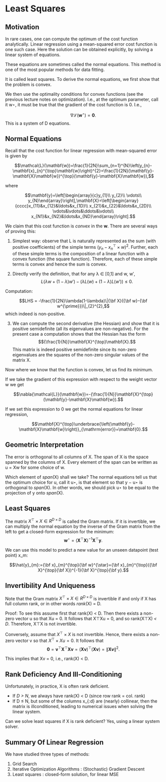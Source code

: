 # Least Squares 

## Motivation 

In rare cases, one can compute the optimum of the cost function analytically. Linear regression using a mean-squared error cost function is one such case. Here the solution can be obtained explicitly, by solving a linear system of equations.

These equations are sometimes called the normal equations. This method is one of the most popular methods for data fitting.

It is called least squares. To derive the normal equations, we first show that the problem is convex.

We then use the optimality conditions for convex functions (see the previous lecture notes on optimization). I.e., at the optimum parameter, call it w⋆, it must be true that the gradient of the cost function is 0. I.e.,

$$\nabla{\mathcal{L}}(\mathbf{w}^{\star})=\mathbf{0}.$$
This is a system of D equations.

## Normal Equations

Recall that the cost function for linear regression with mean-squared error is given by

$$\mathcal{L}(\mathbf{w})=\frac{1}{2N}\sum_{n=1}^{N}\left(y_{n}-\mathbf{x}_{n}^{\top}\mathbf{w}\right)^{2}=\frac{1}{2N}(\mathbf{y}-\mathbf{X}\mathbf{w})^{\top}(\mathbf{y}-\mathbf{X}\mathbf{w}),$$

where

$$\mathbf{y}=\left[\begin{array}{c}y_{1}\\ y_{2}\\ \vdots\\ y_{N}\end{array}\right],\mathbf{X}=\left[\begin{array}{cccc}x_{11}&x_{12}&\ldots&x_{1D}\\ x_{21}&x_{22}&\ldots&x_{2D}\\ \vdots&\vdots&\ddots&\vdots\\ x_{N1}&x_{N2}&\ldots&x_{ND}\end{array}\right].$$

We claim that this cost function is _convex_ in the $\mathbf{w}$. There are several ways of proving this:

1. Simplest way: observe that L is naturally represented as the sum (with positive coefficients) of the simple terms $(y_n − x_n^⊤ \times w)^2$. Further, each of
these simple terms is the composition of a linear function with a convex function (the square function).
Therefore, each of these simple terms is convex and hence the sum is convex.

2. Directly verify the definition, that for any λ ∈ [0,1] and w, w′, 
$$L(λw + (1 − λ)w′) − (λL(w) + (1 − λ)L(w′)) ≤ 0.$$

Computation: 

$$LHS = -\frac{1}{2N}\lambda(1-\lambda)\|{\bf X}({\bf w}-{\bf w^{\prime}})\|_{2}^{2},$$
which indeed is non-positive.

3. We can compute the second derivative (the Hessian) and show that it is positive semidefinite (all its eigenvalues are non-negative).
For the present case a computation shows that the Hessian
has the form $${\frac{1}{N}}\mathbf{X}^{\top}\mathbf{X}.$$
This matrix is indeed positive semidefinite since its non-zero eigenvalues are the squares of the non-zero singular values of the matrix X.

Now where we know that the function is convex, let us find its minimum.

If we take the gradient of this expression with respect to the weight vector w we get

$$\nabla{\mathcal{L}}(\mathbf{w})=-{\frac{1}{N}}\mathbf{X}^{\top}(\mathbf{y}-\mathbf{X}\mathbf{w}).$$

If we set this expression to 0 we get the normal equations for linear regression,

$$\mathbf{X}^{\top}\underbrace{\left(\mathbf{y}-\mathbf{X}\mathbf{w}\right)}_{\mathrm{error}}=\mathbf{0}.$$

## Geometric Interpretation

The error is orthogonal to all columns of X.
The span of X is the space spanned by the columns of X.
Every element of the span can be written as u = Xw for some choice of w.

Which element of *span*(X) shall we take? The normal equations tell us that the optimum choice for u, call it u⋆, is that element so that y − u⋆ is orthogonal to *span*(X). In other words, we should pick u⋆ to be equal to the projection of y onto *span*(X).

## Least Squares

The matrix $X^⊤ \times X ∈ R^{D×D}$ is called the Gram matrix. If it is invertible, we can multiply the normal equation by the inverse of the Gram matrix from the left to get a closed-form expression for the minimum:
$$\mathbf{w}^{\star}=(\mathbf{X}^{\top}\mathbf{X})^{-1}\mathbf{X}^{\top}\mathbf{y}.$$

We can use this model to predict a new value for an unseen datapoint (test point) x_m:

$$\hat{y}_{m}:={\bf x}_{m}^{\top}{\bf w}^{\star}={\bf x}_{m}^{\top}({\bf X}^{\top}{\bf X})^{-1}{\bf X}^{\top}{\bf y}.$$

## Invertibility And Uniqueness

Note that the Gram matrix $X^⊤ \times X ∈ R^{D×D}$ is invertible if and only if X has full column rank, or in other words *rank*(X) = D.

Proof: To see this assume first that rank(X) < D. Then there exists a non-zero vector u so that Xu = 0. It follows that X⊤Xu = 0, and so rank(X⊤X) *< D*. Therefore, X⊤X is not invertible.

Conversely, assume that $X^⊤ \times X$ is not invertible. Hence, there exists a non-zero vector v so that $X^⊤ \times X u = 0$. It follows that
$$\mathbf{0}=\mathbf{v}^{\top}\mathbf{X}^{\top}\mathbf{X}\mathbf{v}=(\mathbf{X}\mathbf{v})^{\top}(\mathbf{X}\mathbf{v})=\|\mathbf{X}\mathbf{v}\|^{2}.$$

This implies that Xv = 0, i.e., rank(X) < D.

## Rank Deficiency And Ill-Conditioning

Unfortunately, in practice, X is often rank deficient.

- If *D > N*, we always have rank(X) < D (since row rank = col. rank)
- If D ≤ N, but some of the columns x_{:d} are (nearly)
collinear, then the matrix is illconditioned, leading to numerical issues when solving the linear system.

Can we solve least squares if X is rank deficient? Yes, using a linear system solver.

## Summary Of Linear Regression

We have studied three types of methods:

1. Grid Search 
2. Iterative Optimization Algorithms : (Stochastic) Gradient Descent
3. Least squares : closed-form solution, for linear MSE